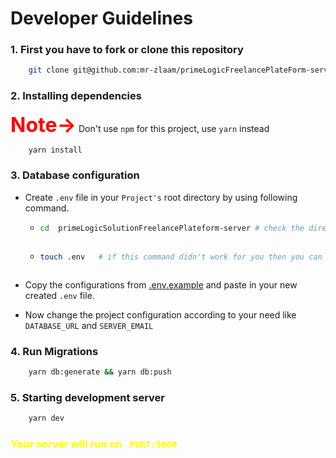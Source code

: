 # Developer Guidelines

### 1. First you have to fork or clone this repository

```bash
    git clone git@github.com:mr-zlaam/primeLogicFreelancePlateForm-server.git
```

### 2. Installing dependencies

<span style="color:red; font-size:2rem; font-weight:bold;">Note-></span> Don't use `npm` for this project, use `yarn` instead

```bash
    yarn install
```

### 3. Database configuration

- Create `.env` file in your `Project's` root directory by using following command.

  - ```bash
    cd  primeLogicSolutionFreelancePlateform-server # check the directory name before running this command.
    ```

  ```

  ```

  - ```bash
    touch .env   # if this command didn't work for you then you can create it manually
    ```

  ```

  ```

- Copy the configurations from [.env.example](/.env.example) and paste in your new created `.env` file.
- Now change the project configuration according to your need like `DATABASE_URL` and `SERVER_EMAIL`

### 4. Run Migrations

```bash
    yarn db:generate && yarn db:push
```

### 5. Starting development server

```bash
    yarn dev
```

<h3 style="color:yellow;">Your server will run on <code> PORT:8000</code></h3>
